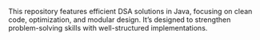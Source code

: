 This repository features efficient DSA solutions in Java, focusing on clean code, optimization, and modular design. It’s designed to strengthen problem-solving skills with well-structured implementations. 
